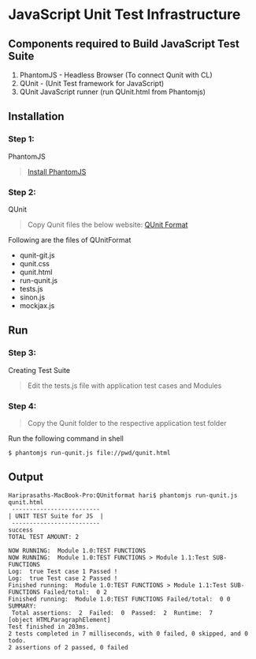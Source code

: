 # JavaScript Unit Test Infrastructure

## Components required to Build JavaScript Test Suite
1. PhantomJS - Headless Browser (To connect Qunit with CL)
2. QUnit - (Unit Test framework for JavaScript)
3. QUnit JavaScript runner (run QUnit.html from Phantomjs)

## Installation

### Step 1:
PhantomJS
> [Install PhantomJS](https://bitbucket.org/ariya/phantomjs/downloads/phantomjs-2.1.1-macosx.zip)

### Step 2:
QUnit
> Copy Qunit files the below website: 
> [QUnit Format](https://github.com/haripery/QUnitformat)

Following are the files of QUnitFormat
  - qunit-git.js
  - qunit.css
  - qunit.html
  - run-qunit.js
  - tests.js
  - sinon.js
  - mockjax.js

## Run
### Step 3:
Creating Test Suite
> Edit the tests.js file with application test cases and Modules

### Step 4:
> Copy the Qunit folder to the respective application test folder

Run the following command in shell
```
$ phantomjs run-qunit.js file://pwd/qunit.html
```
## Output
```
Hariprasaths-MacBook-Pro:QUnitformat hari$ phantomjs run-qunit.js qunit.html
 -------------------------
| UNIT TEST Suite for JS  |
 -------------------------
success
TOTAL TEST AMOUNT: 2 

NOW RUNNING:  Module 1.0:TEST FUNCTIONS
NOW RUNNING:  Module 1.0:TEST FUNCTIONS > Module 1.1:Test SUB-FUNCTIONS
Log:  true Test case 1 Passed !
Log:  true Test case 2 Passed !
Finished running:  Module 1.0:TEST FUNCTIONS > Module 1.1:Test SUB-FUNCTIONS Failed/total:  0 2
Finished running:  Module 1.0:TEST FUNCTIONS Failed/total:  0 0
SUMMARY:
 Total assertions:  2  Failed:  0  Passed:  2  Runtime:  7
[object HTMLParagraphElement]
Test finished in 203ms.
2 tests completed in 7 milliseconds, with 0 failed, 0 skipped, and 0 todo.
2 assertions of 2 passed, 0 failed
```
